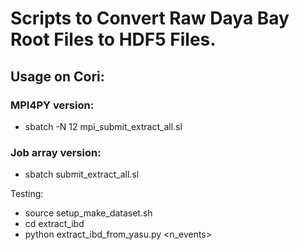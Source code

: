 # Scripts to Convert Raw Daya Bay Root Files to HDF5 Files.

## Usage on Cori:

### MPI4PY version:
* sbatch -N 12 mpi_submit_extract_all.sl 

### Job array version:
* sbatch submit_extract_all.sl

Testing:
* source setup_make_dataset.sh
* cd extract_ibd
* python extract_ibd_from_yasu.py <start> <n_events>
